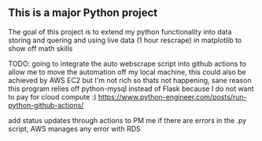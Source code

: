 ## This is a major Python project
The goal of this project is to extend my python functionality into data storing and quering and using live data (1 hour rescrape) in matplotlib to show off math skills 

TODO:
going to integrate the auto webscrape script into github actions to allow me to move the automation off my local machine, this could also be achieved by AWS EC2 but I'm not rich so thats not happening, sane reason this program relies off python-mysql instead of Flask because I do not want to pay for cloud compute :)
https://www.python-engineer.com/posts/run-python-github-actions/ 

add status updates through actions to PM me if there are errors in the .py script, AWS manages any error with RDS
